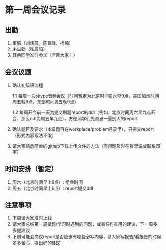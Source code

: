 # 第一周会议记录

## 出勤

1.  事假（刘炜晨，陈嘉曦，杨楠）
2.  未出勤（张晨阳）
3.  其余同学准时参加（辛苦大家！）

## 会议议题

1.  确认初级班流程

    1.1 每周一次skype音频会议（时间暂定为北京时间周六早9点，美国加州时间周五晚6点，东部时间周五晚9点）
   
    1.2 每周开会前一天为提交刷题report的ddl（例如，北京时间周六早九点开会，那么ddl为周五早九点），方便同学们先浏览一遍别人的report

2.  确认题目及要求（本周题目在workplace/problem目录里），只需交report（形式内容写法不限）

3.  请大家熟悉简单的github下载上传文件的方法（有问题及时在群里说或联系邓宇）


## 时间安排（暂定）

1.  周六（北京时间早上9点）: 组会时间
2.  周五（北京时间早上9点）: report提交ddl

## 注意事项

1.  下周请大家准时上线
2.  请大家总结第一周做题/学习时遇到的问题，或者任何有用的建议，下一周多多提建议
3.  下周可能会商议report是否应该有哪些必写内容，请大家写报告/看报告的时候多多留心，提出好的建议

